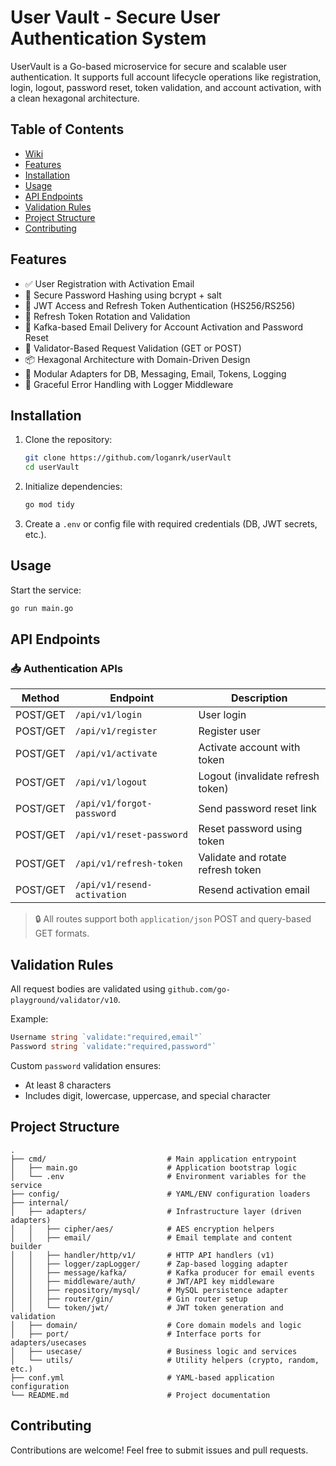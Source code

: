 # User Vault - Secure User Authentication System

UserVault is a Go-based microservice for secure and scalable user authentication. It supports full account lifecycle operations like registration, login, logout, password reset, token validation, and account activation, with a clean hexagonal architecture.

## Table of Contents
- [Wiki](/loganrk/userVault/wiki)
- [Features](#features)
- [Installation](#installation)
- [Usage](#usage)
- [API Endpoints](#api-endpoints)
- [Validation Rules](#validation-rules)
- [Project Structure](#project-structure)
- [Contributing](#contributing)

## Features

- ✅ User Registration with Activation Email  
- 🔐 Secure Password Hashing using bcrypt + salt  
- 🔑 JWT Access and Refresh Token Authentication (HS256/RS256)  
- 🔁 Refresh Token Rotation and Validation  
- 📧 Kafka-based Email Delivery for Account Activation and Password Reset  
- 🧪 Validator-Based Request Validation (GET or POST)  
- 📦 Hexagonal Architecture with Domain-Driven Design  
- 🧱 Modular Adapters for DB, Messaging, Email, Tokens, Logging  
- 🔄 Graceful Error Handling with Logger Middleware  

## Installation

1. Clone the repository:

    ```sh
    git clone https://github.com/loganrk/userVault
    cd userVault
    ```

2. Initialize dependencies:

    ```sh
    go mod tidy
    ```

3. Create a `.env` or config file with required credentials (DB, JWT secrets, etc.).

## Usage

Start the service:

```sh
go run main.go
```

## API Endpoints

### 📥 Authentication APIs

| Method   | Endpoint                    | Description                         |
|----------|-----------------------------|-------------------------------------|
| POST/GET | `/api/v1/login`             | User login                          |
| POST/GET | `/api/v1/register`          | Register user                       |
| POST/GET | `/api/v1/activate`          | Activate account with token         |
| POST/GET | `/api/v1/logout`            | Logout (invalidate refresh token)   |
| POST/GET | `/api/v1/forgot-password`   | Send password reset link            |
| POST/GET | `/api/v1/reset-password`    | Reset password using token          |
| POST/GET | `/api/v1/refresh-token`     | Validate and rotate refresh token   |
| POST/GET | `/api/v1/resend-activation` | Resend activation email             |

> 🔒 All routes support both `application/json` POST and query-based GET formats.

## Validation Rules

All request bodies are validated using `github.com/go-playground/validator/v10`.

Example:
```go
Username string `validate:"required,email"`
Password string `validate:"required,password"`
```

Custom `password` validation ensures:
- At least 8 characters
- Includes digit, lowercase, uppercase, and special character

## Project Structure

```text
.
├── cmd/                           # Main application entrypoint
│   ├── main.go                    # Application bootstrap logic
│   └── .env                       # Environment variables for the service
├── config/                        # YAML/ENV configuration loaders
├── internal/
│   ├── adapters/                  # Infrastructure layer (driven adapters)
│   │   ├── cipher/aes/            # AES encryption helpers
│   │   ├── email/                 # Email template and content builder
│   │   ├── handler/http/v1/       # HTTP API handlers (v1)
│   │   ├── logger/zapLogger/      # Zap-based logging adapter
│   │   ├── message/kafka/         # Kafka producer for email events
│   │   ├── middleware/auth/       # JWT/API key middleware
│   │   ├── repository/mysql/      # MySQL persistence adapter
│   │   ├── router/gin/            # Gin router setup
│   │   └── token/jwt/             # JWT token generation and validation
│   ├── domain/                    # Core domain models and logic
│   ├── port/                      # Interface ports for adapters/usecases
│   ├── usecase/                   # Business logic and services
│   └── utils/                     # Utility helpers (crypto, random, etc.)
├── conf.yml                       # YAML-based application configuration
└── README.md                      # Project documentation

```

## Contributing

Contributions are welcome! Feel free to submit issues and pull requests.

